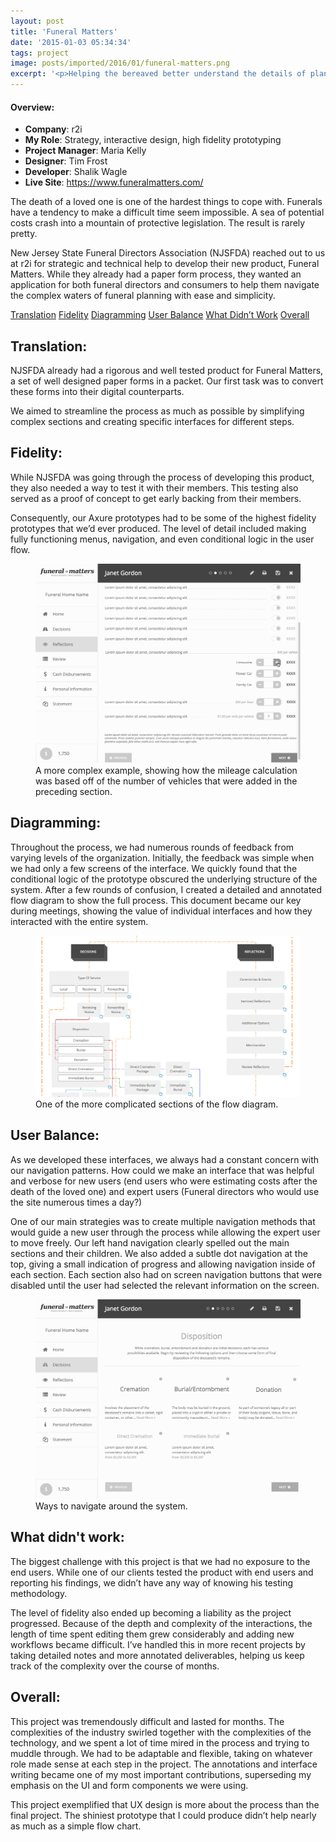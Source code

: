 ```yaml
---
layout: post
title: 'Funeral Matters'
date: '2015-01-03 05:34:34'
tags: project
image: posts/imported/2016/01/funeral-matters.png
excerpt: '<p>Helping the bereaved better understand the details of planning a funeral with a straightforward and kind iPad app.</p>'
---
```

#### Overview:
* **Company**: r2i
* **My Role**: Strategy, interactive design, high fidelity prototyping
* **Project Manager**: Maria Kelly
* **Designer**: Tim Frost
* **Developer**: Shalik Wagle
* **Live Site**: https://www.funeralmatters.com/

The death of a loved one is one of the hardest things to cope with. Funerals have a tendency to make a difficult time seem impossible. A sea of potential costs crash into a mountain of protective legislation. The result is rarely pretty.

New Jersey State Funeral Directors Association (NJSFDA) reached out to us at r2i for strategic and technical help to develop their new product, Funeral Matters. While they already had a paper form process, they wanted an application for both funeral directors and consumers to help them navigate the complex waters of funeral planning with ease and simplicity.

<div class="anchor-links">
    <a href="#translation">Translation</a>
    <a href="#fidelity">Fidelity</a>
    <a href="#diagramming">Diagramming</a>
    <a href="#userbalance">User Balance</a>
    <a href="#whatdidntwork">What Didn&rsquo;t Work</a>
    <a href="#overall">Overall</a>
</div>

## Translation:

NJSFDA already had a rigorous and well tested product for Funeral Matters, a set of well designed paper forms in a packet. Our first task was to convert these forms into their digital counterparts.

We aimed to streamline the process as much as possible by simplifying complex sections and creating specific interfaces for different steps.

## Fidelity:

While NJSFDA was going through the process of developing this product, they also needed a way to test it with their members. This testing also served as a proof of concept to get early backing from their members.

Consequently, our Axure prototypes had to be some of the highest fidelity prototypes that we’d ever produced. The level of detail included making fully functioning menus, navigation, and even conditional logic in the user flow.

<figure>
    <img alt="Example gif that walks through the selection process for vehicle" src="/images/posts/imported/2016/01/njsfda-prototype-fidelity.gif" />
    <figcaption>A more complex example, showing how the mileage calculation was based off of the number of vehicles that were added in the preceding section.</figcaption>
</figure>

## Diagramming:

Throughout the process, we had numerous rounds of feedback from varying levels of the organization. Initially, the feedback was simple when we had only a few screens of the interface. We quickly found that the conditional logic of the prototype obscured the underlying structure of the system.
After a few rounds of confusion, I created a detailed and annotated flow diagram to show the full process. This document became our key during meetings, showing the value of individual interfaces and how they interacted with the entire system.

<figure>
    <img alt="An example of a more detailed section of the flow diagram" src="/images/posts/imported/2016/01/flowchart.png" />
    <figcaption>One of the more complicated sections of the flow diagram.</figcaption>
</figure>

## User Balance:

As we developed these interfaces, we always had a constant concern with our navigation patterns. How could we make an interface that was helpful and verbose for new users (end users who were estimating costs after the death of the loved one) and expert users (Funeral directors who would use the site numerous times a day?)

One of our main strategies was to create multiple navigation methods that would guide a new user through the process while allowing the expert user to move freely. Our left hand navigation clearly spelled out the main sections and their children. We also added a subtle dot navigation at the top, giving a small indication of progress and allowing navigation inside of each section. Each section also had on screen navigation buttons that were disabled until the user had selected the relevant information on the screen.

<figure>
    <img alt="A gif showing examples of the different ways a user can navigate around the system" src="/images/posts/imported/2016/01/njsfda-navigation.gif" />
    <figcaption>Ways to navigate around the system.</figcaption>
</figure>

## What didn't work:

The biggest challenge with this project is that we had no exposure to the end users. While one of our clients tested the product with end users and reporting his findings, we didn’t have any way of knowing his testing methodology.

The level of fidelity also ended up becoming a liability as the project progressed. Because of the depth and complexity of the interactions, the length of time spent editing them grew considerably and adding new workflows became difficult. I’ve handled this in more recent projects by taking detailed notes and more annotated deliverables, helping us keep track of the complexity over the course of months.

## Overall:

This project was tremendously difficult and lasted for months. The complexities of the industry swirled together with the complexities of the technology, and we spent a lot of time mired in the process and trying to muddle through. We had to be adaptable and flexible, taking on whatever role made sense at each step in the project. The annotations and interface writing became one of my most important contributions, superseding my emphasis on the UI and form components we were using.

This project exemplified that UX design is more about the process than the final project. The shiniest prototype that I could produce didn’t help nearly as much as a simple flow chart. 